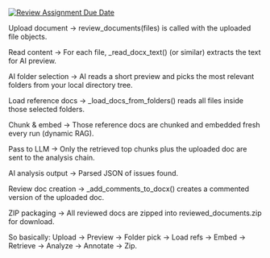 [![Review Assignment Due Date](https://classroom.github.com/assets/deadline-readme-button-22041afd0340ce965d47ae6ef1cefeee28c7c493a6346c4f15d667ab976d596c.svg)](https://classroom.github.com/a/vgbm4cZ0)

Upload document → review_documents(files) is called with the uploaded file objects.

Read content → For each file, _read_docx_text() (or similar) extracts the text for AI preview.

AI folder selection → AI reads a short preview and picks the most relevant folders from your local directory tree.

Load reference docs → _load_docs_from_folders() reads all files inside those selected folders.

Chunk & embed → Those reference docs are chunked and embedded fresh every run (dynamic RAG).

Pass to LLM → Only the retrieved top chunks plus the uploaded doc are sent to the analysis chain.

AI analysis output → Parsed JSON of issues found.

Review doc creation → _add_comments_to_docx() creates a commented version of the uploaded doc.

ZIP packaging → All reviewed docs are zipped into reviewed_documents.zip for download.

So basically:
Upload → Preview → Folder pick → Load refs → Embed → Retrieve → Analyze → Annotate → Zip.




